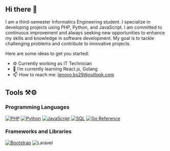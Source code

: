 ## Hi there 👋

I am a third-semester Informatics Engineering student. I specialize in developing projects using PHP, Python, and JavaScript. I am committed to continuous improvement and always seeking new opportunities to enhance my skills and knowledge in software development. My goal is to tackle challenging problems and contribute to innovative projects.

Here are some ideas to get you started:

- ⚙️ Currently working as IT Technician
- 🧠 I’m currently learning React.js, Golang
- 📫 How to reach me: lenovo.bs29@outlook.com


## Tools ⚒️⚙️

### Programming Languages
<a href="#"><img alt="PHP" src="https://img.shields.io/badge/PHP-777BB4.svg?logo=php&logoColor=white"></a>
<a href="#"><img alt="Python" src="https://img.shields.io/badge/Python-14354C.svg?logo=python&logoColor=white"></a>
<a href="#"><img alt="JavaScript" src="https://img.shields.io/badge/JavaScript-F7DF1E.svg?logo=javascript&logoColor=black"></a>
<a href="#"><img alt="SQL" src="https://custom-icon-badges.herokuapp.com/badge/SQL-025E8C.svg?logo=database&logoColor=white"></a>
<a href="https://pkg.go.dev/golang"><img src="https://pkg.go.dev/badge/golang.svg" alt="Go Reference"></a>

### Frameworks and Libraries
<a href="#"><img alt="Bootstrap" src="https://img.shields.io/badge/Bootstrap-7952B3.svg?logo=bootstrap&logoColor=white"></a>
![Laravel](https://img.shields.io/badge/Framework-Laravel-brightgreen)


